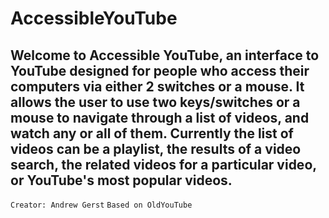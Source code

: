 AccessibleYouTube
========
Welcome to Accessible YouTube, an interface to YouTube designed for people who access their computers via either 2 switches or a mouse. It allows the user to use two keys/switches or a mouse to navigate through a list of videos, and watch any or all of them. Currently the list of videos can be a playlist, the results of a video search, the related videos for a particular video, or YouTube's most popular videos.
-------------------------------
`Creator: Andrew Gerst`
`Based on OldYouTube`